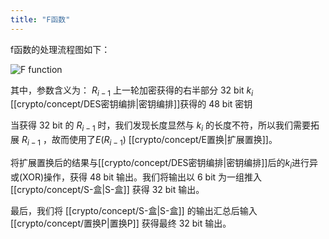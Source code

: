 ```yaml
---
title: "F函数"
---
```


f函数的处理流程图如下：

![F function](https://img.gejiba.com/images/9b61d89173644a8f48be626c3a881165.png)

其中，参数含义为：
	$R_{i-1}$ 上一轮加密获得的右半部分 32 bit
	$k_i$ [[crypto/concept/DES密钥编排|密钥编排]]获得的 48 bit 密钥

当获得 32 bit 的 $R_{i-1}$ 时，我们发现长度显然与 $k_i$ 的长度不符，所以我们需要拓展 $R_{i-1}$ ，故而使用了$E(R_{i-1})$ [[crypto/concept/E置换|扩展置换]]。

将扩展置换后的结果与[[crypto/concept/DES密钥编排|密钥编排]]后的$k_i$进行异或(XOR)操作，获得 48 bit 输出。我们将输出以 6 bit 为一组推入 [[crypto/concept/S-盒|S-盒]] 获得 32 bit 输出。

最后，我们将 [[crypto/concept/S-盒|S-盒]] 的输出汇总后输入 [[crypto/concept/置换P|置换P]]  获得最终 32 bit 输出。